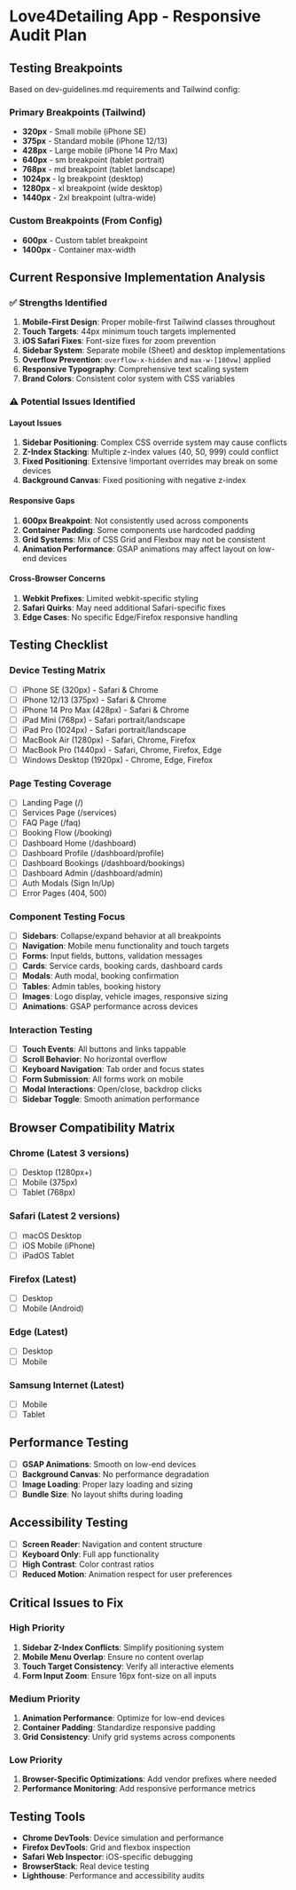 # Love4Detailing App - Responsive Audit Plan

## Testing Breakpoints
Based on dev-guidelines.md requirements and Tailwind config:

### Primary Breakpoints (Tailwind)
- **320px** - Small mobile (iPhone SE)
- **375px** - Standard mobile (iPhone 12/13)
- **428px** - Large mobile (iPhone 14 Pro Max)
- **640px** - sm breakpoint (tablet portrait)
- **768px** - md breakpoint (tablet landscape)
- **1024px** - lg breakpoint (desktop)
- **1280px** - xl breakpoint (wide desktop)
- **1440px** - 2xl breakpoint (ultra-wide)

### Custom Breakpoints (From Config)
- **600px** - Custom tablet breakpoint
- **1400px** - Container max-width

## Current Responsive Implementation Analysis

### ✅ Strengths Identified
1. **Mobile-First Design**: Proper mobile-first Tailwind classes throughout
2. **Touch Targets**: 44px minimum touch targets implemented
3. **iOS Safari Fixes**: Font-size fixes for zoom prevention
4. **Sidebar System**: Separate mobile (Sheet) and desktop implementations
5. **Overflow Prevention**: `overflow-x-hidden` and `max-w-[100vw]` applied
6. **Responsive Typography**: Comprehensive text scaling system
7. **Brand Colors**: Consistent color system with CSS variables

### ⚠️ Potential Issues Identified

#### Layout Issues
1. **Sidebar Positioning**: Complex CSS override system may cause conflicts
2. **Z-Index Stacking**: Multiple z-index values (40, 50, 999) could conflict
3. **Fixed Positioning**: Extensive !important overrides may break on some devices
4. **Background Canvas**: Fixed positioning with negative z-index

#### Responsive Gaps
1. **600px Breakpoint**: Not consistently used across components
2. **Container Padding**: Some components use hardcoded padding
3. **Grid Systems**: Mix of CSS Grid and Flexbox may not be consistent
4. **Animation Performance**: GSAP animations may affect layout on low-end devices

#### Cross-Browser Concerns
1. **Webkit Prefixes**: Limited webkit-specific styling
2. **Safari Quirks**: May need additional Safari-specific fixes
3. **Edge Cases**: No specific Edge/Firefox responsive handling

## Testing Checklist

### Device Testing Matrix
- [ ] iPhone SE (320px) - Safari & Chrome
- [ ] iPhone 12/13 (375px) - Safari & Chrome  
- [ ] iPhone 14 Pro Max (428px) - Safari & Chrome
- [ ] iPad Mini (768px) - Safari portrait/landscape
- [ ] iPad Pro (1024px) - Safari portrait/landscape
- [ ] MacBook Air (1280px) - Safari, Chrome, Firefox
- [ ] MacBook Pro (1440px) - Safari, Chrome, Firefox, Edge
- [ ] Windows Desktop (1920px) - Chrome, Edge, Firefox

### Page Testing Coverage
- [ ] Landing Page (/)
- [ ] Services Page (/services)
- [ ] FAQ Page (/faq)
- [ ] Booking Flow (/booking)
- [ ] Dashboard Home (/dashboard)
- [ ] Dashboard Profile (/dashboard/profile)
- [ ] Dashboard Bookings (/dashboard/bookings)
- [ ] Dashboard Admin (/dashboard/admin)
- [ ] Auth Modals (Sign In/Up)
- [ ] Error Pages (404, 500)

### Component Testing Focus
- [ ] **Sidebars**: Collapse/expand behavior at all breakpoints
- [ ] **Navigation**: Mobile menu functionality and touch targets
- [ ] **Forms**: Input fields, buttons, validation messages
- [ ] **Cards**: Service cards, booking cards, dashboard cards
- [ ] **Modals**: Auth modal, booking confirmation
- [ ] **Tables**: Admin tables, booking history
- [ ] **Images**: Logo display, vehicle images, responsive sizing
- [ ] **Animations**: GSAP performance across devices

### Interaction Testing
- [ ] **Touch Events**: All buttons and links tappable
- [ ] **Scroll Behavior**: No horizontal overflow
- [ ] **Keyboard Navigation**: Tab order and focus states
- [ ] **Form Submission**: All forms work on mobile
- [ ] **Modal Interactions**: Open/close, backdrop clicks
- [ ] **Sidebar Toggle**: Smooth animation performance

## Browser Compatibility Matrix

### Chrome (Latest 3 versions)
- [ ] Desktop (1280px+)
- [ ] Mobile (375px)
- [ ] Tablet (768px)

### Safari (Latest 2 versions)
- [ ] macOS Desktop
- [ ] iOS Mobile (iPhone)
- [ ] iPadOS Tablet

### Firefox (Latest)
- [ ] Desktop
- [ ] Mobile (Android)

### Edge (Latest)
- [ ] Desktop
- [ ] Mobile

### Samsung Internet (Latest)
- [ ] Mobile
- [ ] Tablet

## Performance Testing
- [ ] **GSAP Animations**: Smooth on low-end devices
- [ ] **Background Canvas**: No performance degradation
- [ ] **Image Loading**: Proper lazy loading and sizing
- [ ] **Bundle Size**: No layout shifts during loading

## Accessibility Testing
- [ ] **Screen Reader**: Navigation and content structure
- [ ] **Keyboard Only**: Full app functionality
- [ ] **High Contrast**: Color contrast ratios
- [ ] **Reduced Motion**: Animation respect for user preferences

## Critical Issues to Fix

### High Priority
1. **Sidebar Z-Index Conflicts**: Simplify positioning system
2. **Mobile Menu Overlap**: Ensure no content overlap
3. **Touch Target Consistency**: Verify all interactive elements
4. **Form Input Zoom**: Ensure 16px font-size on all inputs

### Medium Priority
1. **Animation Performance**: Optimize for low-end devices
2. **Container Padding**: Standardize responsive padding
3. **Grid Consistency**: Unify grid systems across components

### Low Priority
1. **Browser-Specific Optimizations**: Add vendor prefixes where needed
2. **Performance Monitoring**: Add responsive performance metrics

## Testing Tools
- **Chrome DevTools**: Device simulation and performance
- **Firefox DevTools**: Grid and flexbox inspection
- **Safari Web Inspector**: iOS-specific debugging
- **BrowserStack**: Real device testing
- **Lighthouse**: Performance and accessibility audits 